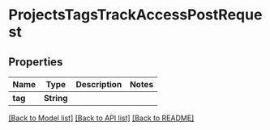 # ProjectsTagsTrackAccessPostRequest

## Properties

Name | Type | Description | Notes
------------ | ------------- | ------------- | -------------
**tag** | **String** |  | 

[[Back to Model list]](../README.md#documentation-for-models) [[Back to API list]](../README.md#documentation-for-api-endpoints) [[Back to README]](../README.md)


